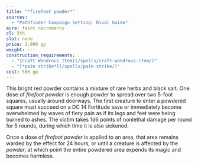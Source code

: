 ```yaml
---
title: "*firefoot powder*"
sources:
  - "Pathfinder Campaign Setting: Rival Guide"
aura: faint necromancy
cl: 5th
slot: none
price: 1,000 gp
weight: ---
construction_requirements:
  - "[Craft Wondrous Item](/spells/craft-wondrous-item/)"
  - "[*pain strike*](/spells/pain-strike/)"
cost: 500 gp
---
```


This bright red powder contains a mixture of rare herbs and black salt. One dose of *firefoot powder* is enough powder to spread over two 5-foot squares, usually around doorways. The first creature to enter a powdered square must succeed on a DC 14 Fortitude save or immediately become overwhelmed by waves of fiery pain as if its legs and feet were being burned to ashes. The victim takes 1d6 points of nonlethal damage per round for 5 rounds, during which time it is also sickened.

Once a dose of *firefoot powder* is applied to an area, that area remains warded by the effect for 24 hours, or until a creature is affected by the *powder*, at which point the entire powdered area expends its magic and becomes harmless.
